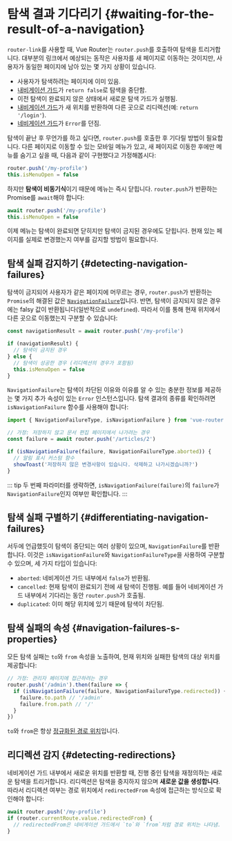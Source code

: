 # 탐색 결과 기다리기 {#waiting-for-the-result-of-a-navigation}

`router-link`를 사용할 때,
Vue Router는 `router.push`를 호출하여 탐색을 트리거합니다.
대부분의 링크에서 예상되는 동작은 사용자를 새 페이지로 이동하는 것이지만,
사용자가 동일한 페이지에 남아 있는 몇 가지 상황이 있습니다.

- 사용자가 탐색하려는 페이지에 이미 있음.
- [내비게이션 가드](navigation-guards.md)가 `return false`로 탐색을 중단함.
- 이전 탐색이 완료되지 않은 상태에서 새로운 탐색 가드가 실행됨.
- [내비게이션 가드](navigation-guards.md)가 새 위치를 반환하여 다른 곳으로 리디렉션(예: `return '/login'`).
- [네비게이션 가드](navigation-guards.md)가 `Error`를 던짐.

탐색이 끝난 후 무언가를 하고 싶다면,
`router.push`를 호출한 후 기다릴 방법이 필요합니다.
다른 페이지로 이동할 수 있는 모바일 메뉴가 있고,
새 페이지로 이동한 후에만 메뉴를 숨기고 싶을 때,
다음과 같이 구현했다고 가정해봅시다:

```js
router.push('/my-profile')
this.isMenuOpen = false
```

하지만 **탐색이 비동기식**이기 때문에 메뉴는 즉시 닫힙니다.
`router.push`가 반환하는 Promise를 `await`해야 합니다:

```js
await router.push('/my-profile')
this.isMenuOpen = false
```

이제 메뉴는 탐색이 완료되면 닫히지만 탐색이 금지된 경우에도 닫힙니다.
현재 있는 페이지를 실제로 변경했는지 여부를 감지할 방법이 필요합니다.

## 탐색 실패 감지하기 {#detecting-navigation-failures}

탐색이 금지되어 사용자가 같은 페이지에 머무르는 경우,
`router.push`가 반환하는 `Promise`의 해결된 값은 [`NavigationFailure`](/api/##navigationfailure)입니다.
반면, 탐색이 금지되지 않은 경우에는 falsy 값이 반환됩니다(일반적으로 `undefined`).
따라서 이를 통해 현재 위치에서 다른 곳으로 이동했는지 구분할 수 있습니다:

```js
const navigationResult = await router.push('/my-profile')

if (navigationResult) {
  // 탐색이 금지된 경우
} else {
  // 탐색이 성공한 경우 (리디렉션의 경우가 포함됨)
  this.isMenuOpen = false
}
```

`NavigationFailure`는 탐색이 차단된 이유와 이유를 알 수 있는 충분한 정보를 제공하는 몇 가지 추가 속성이 있는 `Error` 인스턴스입니다.
탐색 결과의 종류를 확인하려면 `isNavigationFailure` 함수를 사용해야 합니다:

```js
import { NavigationFailureType, isNavigationFailure } from 'vue-router'

// 가정: 저장하지 않고 문서 편집 페이지에서 나가려는 경우
const failure = await router.push('/articles/2')

if (isNavigationFailure(failure, NavigationFailureType.aborted)) {
  // 알림 표시 커스텀 함수
  showToast('저장하지 않은 변경사항이 있습니다. 삭제하고 나가시겠습니까?')
}
```

::: tip
두 번째 파라미터를 생략하면, `isNavigationFailure(failure)`의 `failure`가 `NavigationFailure`인지 여부만 확인합니다.
:::

## 탐색 실패 구별하기 {#differentiating-navigation-failures}

서두에 언급했듯이 탐색이 중단되는 여러 상황이 있으며, `NavigationFailure`를 반환합니다.
이것은 `isNavigationFailure`와 `NavigationFailureType`을 사용하여 구분할 수 있으며,
세 가지 타입이 있습니다:

- `aborted`: 네비게이션 가드 내부에서 `false`가 반환됨.
- `cancelled`: 현재 탐색이 완료되기 전에 새 탐색이 진행됨.
  예를 들어 네비게이션 가드 내부에서 기다리는 동안 `router.push`가 호출됨.
- `duplicated`: 이미 해당 위치에 있기 때문에 탐색이 차단됨.

## 탐색 실패의 속성 {#navigation-failures-s-properties}

모든 탐색 실패는 `to`와 `from` 속성을 노출하여,
현재 위치와 실패한 탐색의 대상 위치를 제공합니다:

```js
// 가정: 관리자 페이지에 접근하려는 경우
router.push('/admin').then(failure => {
  if (isNavigationFailure(failure, NavigationFailureType.redirected)) {
    failure.to.path // '/admin'
    failure.from.path // '/'
  }
})
```

`to`와 `from`은 항상 [정규화된 경로 위치](/api/#routelocationnormalized)입니다.

## 리디렉션 감지 {#detecting-redirections}

네비게이션 가드 내부에서 새로운 위치를 반환할 때,
진행 중인 탐색을 재정의하는 새로운 탐색을 트리거합니다.
리디렉션은 탐색을 중지하지 않으며 **새로운 값을 생성합니다**.
따라서 리디렉션 여부는 경로 위치에서 `redirectedFrom` 속성에 접근하는 방식으로 확인해야 합니다:

```js
await router.push('/my-profile')
if (router.currentRoute.value.redirectedFrom) {
  // redirectedFrom은 네비게이션 가드에서 `to`와 `from`처럼 경로 위치는 나타냄.
}
```
